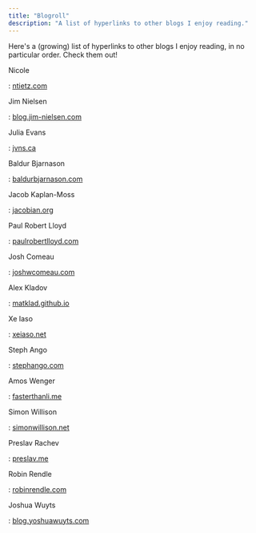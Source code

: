 ```yaml
---
title: "Blogroll"
description: "A list of hyperlinks to other blogs I enjoy reading."
---
```


Here's a (growing) list of hyperlinks to other blogs I enjoy reading, in no 
particular order. Check them out!

Nicole

: [ntietz.com](https://ntietz.com)

Jim Nielsen

: [blog.jim-nielsen.com](https://blog.jim-nielsen.com)

Julia Evans

: [jvns.ca](https://jvns.ca)

Baldur Bjarnason

: [baldurbjarnason.com](https://www.baldurbjarnason.com)

Jacob Kaplan-Moss

: [jacobian.org](https://jacobian.org)

Paul Robert Lloyd

: [paulrobertlloyd.com](https://paulrobertlloyd.com)

Josh Comeau

: [joshwcomeau.com](https://www.joshwcomeau.com)

Alex Kladov

: [matklad.github.io](https://matklad.github.io)

Xe Iaso

: [xeiaso.net](https://xeiaso.net)

Steph Ango

: [stephango.com](https://stephango.com)

Amos Wenger

: [fasterthanli.me](https://fasterthanli.me)

Simon Willison

: [simonwillison.net](https://simonwillison.net)

Preslav Rachev

: [preslav.me](https://preslav.me)

Robin Rendle

: [robinrendle.com](https://robinrendle.com)

Joshua Wuyts

: [blog.yoshuawuyts.com](https://blog.yoshuawuyts.com)
